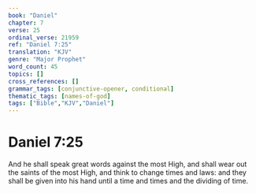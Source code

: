 ```yaml
---
book: "Daniel"
chapter: 7
verse: 25
ordinal_verse: 21959
ref: "Daniel 7:25"
translation: "KJV"
genre: "Major Prophet"
word_count: 45
topics: []
cross_references: []
grammar_tags: [conjunctive-opener, conditional]
thematic_tags: [names-of-god]
tags: ["Bible","KJV","Daniel"]
---
```


# Daniel 7:25

And he shall speak great words against the most High, and shall wear out the saints of the most High, and think to change times and laws: and they shall be given into his hand until a time and times and the dividing of time.
